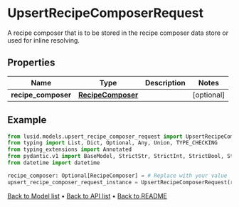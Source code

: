 # UpsertRecipeComposerRequest

A recipe composer that is to be stored in the recipe composer data store or used for inline resolving.
## Properties
Name | Type | Description | Notes
------------ | ------------- | ------------- | -------------
**recipe_composer** | [**RecipeComposer**](RecipeComposer.md) |  | [optional] 
## Example

```python
from lusid.models.upsert_recipe_composer_request import UpsertRecipeComposerRequest
from typing import List, Dict, Optional, Any, Union, TYPE_CHECKING
from typing_extensions import Annotated
from pydantic.v1 import BaseModel, StrictStr, StrictInt, StrictBool, StrictFloat, StrictBytes, Field, validator, ValidationError, conlist, constr
from datetime import datetime

recipe_composer: Optional[RecipeComposer] = # Replace with your value
upsert_recipe_composer_request_instance = UpsertRecipeComposerRequest(recipe_composer=recipe_composer)

```

[Back to Model list](../README.md#documentation-for-models) &#8226; [Back to API list](../README.md#documentation-for-api-endpoints) &#8226; [Back to README](../README.md)

